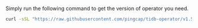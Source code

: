 Simply run the following command to get the version of operator you need.

```bash
curl -sSL "https://raw.githubusercontent.com/pingcap/tidb-operator/v1.5.1/manifests/crd.yaml" > tidb-operator-installation.yaml
```
